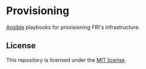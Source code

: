# Provisioning

[Ansible](https://www.ansible.com/) playbooks for provisioning FRI's infrastructure.

## License

This repository is licensed under the [MIT license](LICENSE).
